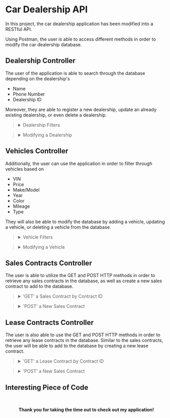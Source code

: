 # Car Dealership API

In this project, the car dealership application has been modified into a RESTful API.

Using Postman, the user is able to access different methods in order to modify the car dealership database.

## Dealership Controller

The user of the application is able to search through the database depending on the dealership's

- Name
- Phone Number
- Dealership ID

Moreover, they are able to register a new dealership, update an already existing dealership, or even delete a dealership.

><details>
><summary> Dealership Filters </summary>
>
>><details>
>><summary> Filter By Name </summary>
>>
>> IMAGE HERE
>></details>
>
>><details>
>><summary> Filter By Phone Number </summary>
>>
>> IMAGE HERE
>></details>
>
>><details>
>><summary> Filter By ID </summary>
>>
>>IMAGE HERE
>></details>
></details>

><details>
><summary> Modifying a Dealership </summary>
>
>><details>
>><summary> Adding a Dealership </summary>
>>
>>IMAGE HERE
>></details>
>
>><details>
>><summary> Updating a Dealership </summary>
>>
>>IMAGE HERE
>></details>
>
>><details>
>><summary> Deleting a Dealership </summary>
>>
>>IMAGE HERE
>></details>
></details>

## Vehicles Controller

Additionally, the user can use the application in order to filter through vehicles based on

- VIN
- Price
- Make/Model
- Year
- Color
- Mileage
- Type

They will also be able to modify the database by adding a vehicle, updating a vehicle, or deleting a vehicle from the 
database.

><details>
><summary> Vehicle Filters </summary>
>
> IMAGE HERE
>
></details>

><details>
><summary> Modifying a Vehicle </summary>
>
> IMAGE HERE
>
></details>

## Sales Contracts Controller
The user is able to utilize the GET and POST HTTP methods in order to retrieve any sales contracts in the database, 
as well as create a new sales contract to add to the database.

><details>
><summary> 'GET' a Sales Contract by Contract ID </summary>
>
> IMAGE HERE
>
></details>

><details>
><summary> 'POST' a New Sales Contract </summary>
>
> IMAGE HERE
>
></details>


## Lease Contracts Controller

The user is also able to use the GET and POST HTTP methods in order to retrieve any lease contracts in the database. 
Similar to the sales contracts, the user will be able to add to the database by creating a new lease contract.

><details>
><summary> 'GET' a Lease Contract by Contract ID </summary>
>
> IMAGE HERE
>
></details>

><details>
><summary> 'POST' a New Sales Contract </summary>
>
> IMAGE HERE
>
></details>

## Interesting Piece of Code

```
```

<br>
<div align="center">
<b>Thank you for taking the time out to check out my application!</b>


</div>